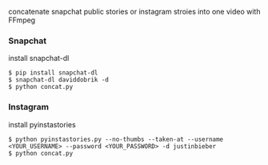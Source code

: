 concatenate snapchat public stories or instagram stroies into one video with FFmpeg

### Snapchat

install snapchat-dl

```
$ pip install snapchat-dl
$ snapchat-dl daviddobrik -d
$ python concat.py
```

### Instagram

install pyinstastories

```
$ python pyinstastories.py --no-thumbs --taken-at --username <YOUR_USERNAME> --password <YOUR_PASSWORD> -d justinbieber
$ python concat.py
```
